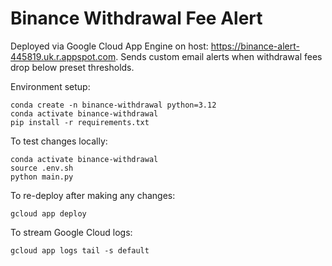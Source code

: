 # Binance Withdrawal Fee Alert

Deployed via Google Cloud App Engine on host: https://binance-alert-445819.uk.r.appspot.com. Sends custom email alerts when withdrawal fees drop below preset thresholds.

Environment setup:
```
conda create -n binance-withdrawal python=3.12
conda activate binance-withdrawal
pip install -r requirements.txt
```

To test changes locally:
```
conda activate binance-withdrawal
source .env.sh
python main.py
```

To re-deploy after making any changes:

```
gcloud app deploy
```

To stream Google Cloud logs:
```
gcloud app logs tail -s default
```